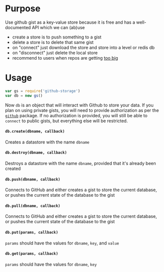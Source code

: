 # Purpose

Use github gist as a key-value store because it is free and has a well-documented API which we can (ab)use

- create a store is to push something to a gist
- delete a store is to delete that same gist
- on "connect" just download the store and store into a level or redis db
- on "disconnect" just delete the local store
- recommend to users when repos are getting [too big](https://help.github.com/articles/what-is-my-disk-quota/)

# Usage

```js
var gs = require('github-storage')
var db = new gs()
```

Now `db` is an object that will interact with Github to store your data. If you plan on using private gists, you will need to provide authorization as per the [`github`](https://github.com/mikedeboer/node-github) package. If no authorization is provided, you will still be able to `connect` to public gists, but everything else will be restricted.

#### `db.create(dbname, callback)`

Creates a datastore with the name `dbname`

#### `db.destroy(dbname, callback)`

Destroys a datastore with the name `dbname`, provided that it's already been created

#### `db.push(dbname, callback)`

Connects to GitHub and either creates a gist to store the current database, or pushes the current state of the database to the gist

#### `db.pull(dbname, callback)`

Connects to GitHub and either creates a gist to store the current database, or pushes the current state of the database to the gist

#### `db.put(params, callback)`

`params` should have the values for `dbname`, `key`, and `value`

#### `db.get(params, callback)`

`params` should have the values for `dbname`, `key`
